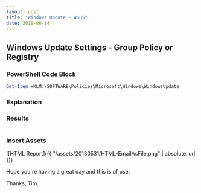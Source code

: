 ```yaml
---
layout: post
title: "Windows Update - WSUS"
date: 2018-06-14
---
```

## Windows Update Settings - Group Policy or Registry

### PowerShell Code Block
```PowerShell
Get-Item HKLM:\SOFTWARE\Policies\Microsoft\Windows\WindowsUpdate
```

### Explanation

### Results
```PowerShell

```

### Insert Assets
![HTML Report]({{ "/assets/20180531/HTML-EmailAsFile.png" | absolute_url }})


Hope you're having a great day and this is of use.

Thanks, Tim.
